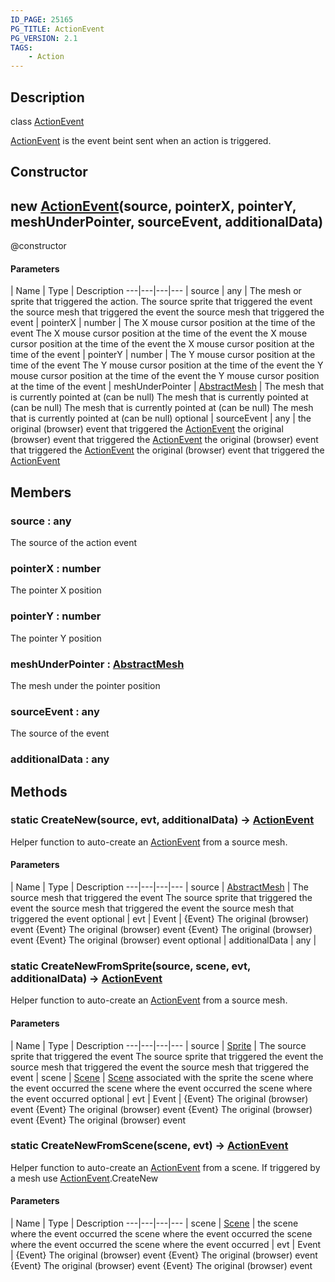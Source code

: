 ```yaml
---
ID_PAGE: 25165
PG_TITLE: ActionEvent
PG_VERSION: 2.1
TAGS:
    - Action
---
```

## Description

class [ActionEvent](/classes/2.4/ActionEvent)

[ActionEvent](/classes/2.4/ActionEvent) is the event beint sent when an action is triggered.

## Constructor

## new [ActionEvent](/classes/2.4/ActionEvent)(source, pointerX, pointerY, meshUnderPointer, sourceEvent, additionalData)

@constructor

#### Parameters
 | Name | Type | Description
---|---|---|---
 | source | any |  The mesh or sprite that triggered the action.  The source sprite that triggered the event  the source mesh that triggered the event the source mesh that triggered the event
 | pointerX | number |  The X mouse cursor position at the time of the event  The X mouse cursor position at the time of the event  the X mouse cursor position at the time of the event the X mouse cursor position at the time of the event
 | pointerY | number |  The Y mouse cursor position at the time of the event  The Y mouse cursor position at the time of the event  the Y mouse cursor position at the time of the event the Y mouse cursor position at the time of the event
 | meshUnderPointer | [AbstractMesh](/classes/2.4/AbstractMesh) |  The mesh that is currently pointed at (can be null)  The mesh that is currently pointed at (can be null)  The mesh that is currently pointed at (can be null) The mesh that is currently pointed at (can be null)
optional | sourceEvent | any |  the original (browser) event that triggered the [ActionEvent](/classes/2.4/ActionEvent)  the original (browser) event that triggered the [ActionEvent](/classes/2.4/ActionEvent)  the original (browser) event that triggered the [ActionEvent](/classes/2.4/ActionEvent) the original (browser) event that triggered the [ActionEvent](/classes/2.4/ActionEvent)
## Members

### source : any

The source of the action event

### pointerX : number

The pointer X position

### pointerY : number

The pointer Y position

### meshUnderPointer : [AbstractMesh](/classes/2.4/AbstractMesh)

The mesh under the pointer position

### sourceEvent : any

The source of the event

### additionalData : any



## Methods

### static CreateNew(source, evt, additionalData) &rarr; [ActionEvent](/classes/2.4/ActionEvent)

Helper function to auto-create an [ActionEvent](/classes/2.4/ActionEvent) from a source mesh.

#### Parameters
 | Name | Type | Description
---|---|---|---
 | source | [AbstractMesh](/classes/2.4/AbstractMesh) |  The source mesh that triggered the event  The source sprite that triggered the event  the source mesh that triggered the event the source mesh that triggered the event
optional | evt | Event |  {Event} The original (browser) event  {Event} The original (browser) event  {Event} The original (browser) event {Event} The original (browser) event
optional | additionalData | any |   
### static CreateNewFromSprite(source, scene, evt, additionalData) &rarr; [ActionEvent](/classes/2.4/ActionEvent)

Helper function to auto-create an [ActionEvent](/classes/2.4/ActionEvent) from a source mesh.

#### Parameters
 | Name | Type | Description
---|---|---|---
 | source | [Sprite](/classes/2.4/Sprite) |  The source sprite that triggered the event  The source sprite that triggered the event  the source mesh that triggered the event the source mesh that triggered the event
 | scene | [Scene](/classes/2.4/Scene) |  [Scene](/classes/2.4/Scene) associated with the sprite  the scene where the event occurred  the scene where the event occurred the scene where the event occurred
optional | evt | Event |  {Event} The original (browser) event  {Event} The original (browser) event  {Event} The original (browser) event {Event} The original (browser) event
### static CreateNewFromScene(scene, evt) &rarr; [ActionEvent](/classes/2.4/ActionEvent)

Helper function to auto-create an [ActionEvent](/classes/2.4/ActionEvent) from a scene. If triggered by a mesh use [ActionEvent](/classes/2.4/ActionEvent).CreateNew

#### Parameters
 | Name | Type | Description
---|---|---|---
 | scene | [Scene](/classes/2.4/Scene) |  the scene where the event occurred  the scene where the event occurred  the scene where the event occurred the scene where the event occurred
 | evt | Event |  {Event} The original (browser) event  {Event} The original (browser) event  {Event} The original (browser) event {Event} The original (browser) event
